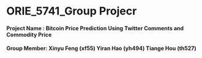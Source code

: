 # ORIE_5741_Group Projecr
#### Project Name : Bitcoin Price Prediction Using Twitter Comments and Commodity Price
#### Group Member: Xinyu Feng (xf55) Yiran Hao (yh494) Tiange Hou (th527)
